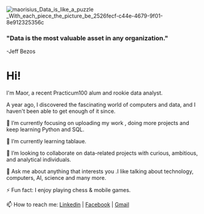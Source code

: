 
![maorisius_Data_is_like_a_puzzle _With_each_piece_the_picture_be_2526fecf-c44e-4679-9f01-8e912325356c](https://user-images.githubusercontent.com/117736223/218344200-8b7eecb5-8c0b-4ad1-8394-f91d696ebd10.png)

### "Data is the most valuable asset in any organization."
  -Jeff Bezos

# Hi! 


I'm Maor, a recent Practicum100 alum and rookie data analyst.


A year ago, I discovered the fascinating world of computers and data, and I haven't been able to get enough of it since.


🔭 I’m currently focusing on uploading my work , doing more projects and keep learning Python and SQL.

🌱 I’m currently learning tablaue.

👯 I’m looking to collaborate on data-related projects with curious, ambitious, and analytical individuals.

💬 Ask me about anything that interests you .I like talking about technology, computers, AI, science and many more.
 
⚡ Fun fact: I enjoy playing chess & mobile games.

📫 How to reach me: [Linkedin](www.linkedin.com/in/maor-ohayon) | [Facebook](https://www.facebook.com/maor.ohayon.10) | [Gmail](mailto:ohayonmaor@gmail.com)

<!--
**Maorisus/Maorisus** is a ✨ _special_ ✨ repository because its `README.md` (this file) appears on your GitHub profile.

Here are some ideas to get you started:

- 🔭 I’m currently working on:
 - Uploading my projects
 - 
- 🌱 I’m currently learning tablaue
- 👯 I’m looking to collaborate on ...
- 🤔 I’m looking for help with ...
- 💬 Ask me about ...
- 📫 How to reach me: ...
- 😄 Pronouns: ...
- ⚡ Fun fact: ...
-->
